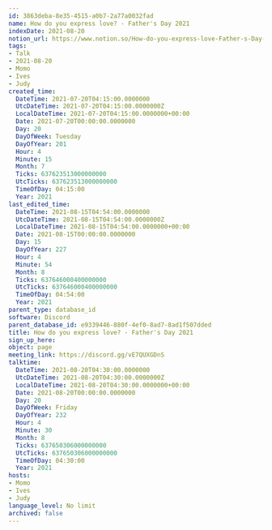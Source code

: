 ```yaml
---
id: 3863deba-8e35-4515-a0b7-2a77a0032fad
name: How do you express love? - Father's Day 2021
indexDate: 2021-08-20
notion_url: https://www.notion.so/How-do-you-express-love-Father-s-Day-2021-3863deba8e354515a0b72a77a0032fad
tags:
- Talk
- 2021-08-20
- Momo
- Ives
- Judy
created_time:
  DateTime: 2021-07-20T04:15:00.0000000
  UtcDateTime: 2021-07-20T04:15:00.0000000Z
  LocalDateTime: 2021-07-20T04:15:00.0000000+00:00
  Date: 2021-07-20T00:00:00.0000000
  Day: 20
  DayOfWeek: Tuesday
  DayOfYear: 201
  Hour: 4
  Minute: 15
  Month: 7
  Ticks: 637623513000000000
  UtcTicks: 637623513000000000
  TimeOfDay: 04:15:00
  Year: 2021
last_edited_time:
  DateTime: 2021-08-15T04:54:00.0000000
  UtcDateTime: 2021-08-15T04:54:00.0000000Z
  LocalDateTime: 2021-08-15T04:54:00.0000000+00:00
  Date: 2021-08-15T00:00:00.0000000
  Day: 15
  DayOfYear: 227
  Hour: 4
  Minute: 54
  Month: 8
  Ticks: 637646000400000000
  UtcTicks: 637646000400000000
  TimeOfDay: 04:54:00
  Year: 2021
parent_type: database_id
software: Discord
parent_database_id: e9339446-880f-4ef0-8ad7-8ad1f507dded
title: How do you express love? - Father's Day 2021
sign_up_here: 
object: page
meeting_link: https://discord.gg/vE7QUXGDnS
talktime:
  DateTime: 2021-08-20T04:30:00.0000000
  UtcDateTime: 2021-08-20T04:30:00.0000000Z
  LocalDateTime: 2021-08-20T04:30:00.0000000+00:00
  Date: 2021-08-20T00:00:00.0000000
  Day: 20
  DayOfWeek: Friday
  DayOfYear: 232
  Hour: 4
  Minute: 30
  Month: 8
  Ticks: 637650306000000000
  UtcTicks: 637650306000000000
  TimeOfDay: 04:30:00
  Year: 2021
hosts:
- Momo
- Ives
- Judy
language_level: No limit
archived: false
---
```





